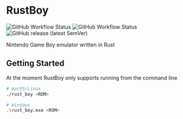 # RustBoy

![GitHub Workflow Status](https://img.shields.io/github/workflow/status/mrivnak/rust-boy/Cargo%20Check)
![GitHub Workflow Status](https://img.shields.io/github/workflow/status/mrivnak/rust-boy/Run%20Unit%20Tests?label=tests)
![GitHub release (latest SemVer)](https://img.shields.io/github/v/release/mrivnak/rust-boy?display_name=tag&sort=semver)

Nintendo Game Boy emulator written in Rust

## Getting Started

At the moment RustBoy only supports running from the command line

```sh
# macOS/Linux
./rust_boy <ROM>

# Windows
.\rust_boy.exe <ROM>
```
